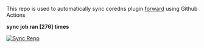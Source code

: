 This repo is used to automatically sync coredns plugin [forward](https://github.com/QZLin/forward) using Github Actions

**sync job ran [276] times**

[![Sync Repo](https://github.com/QZLin/coredns-extract/actions/workflows/sync.yaml/badge.svg)](https://github.com/QZLin/coredns-extract/actions/workflows/sync.yaml)
